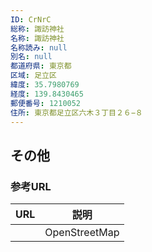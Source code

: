 ```yaml
---
ID: CrNrC
総称: 諏訪神社
名称: 諏訪神社
名称読み: null
別名: null
都道府県: 東京都
区域: 足立区
緯度: 35.7980769
経度: 139.8430465
郵便番号: 1210052
住所: 東京都足立区六木３丁目２６−８
---
```


## その他

### 参考URL

| URL | 説明          |
| --- | ------------- |
|     | OpenStreetMap |
